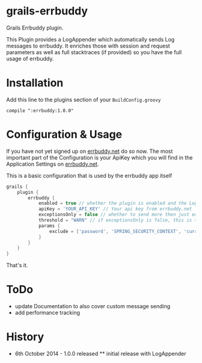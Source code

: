 grails-errbuddy
===============

Grails Errbuddy plugin.

This Plugin provides a LogAppender which automatically sends Log messages to errbuddy. 
It enriches those with session and request parameters as well as full stacktraces (if provided) so you have the full usage of errbuddy.

# Installation

Add this line to the plugins section of your `BuildConfig.groovy`

```
compile ":errbuddy:1.0.0"
```

# Configuration & Usage

If you have not yet signed up on [errbuddy.net](http://errbuddy-net) do so now. The most important part of the Configuration is your ApiKey which you will find in the Application Settings on [errbuddy.net](http://errbuddy-net).

This is a basic configuration that is used by the errbuddy app itself

```groovy
grails {
    plugin {
        errbuddy {
            enabled = true // whether the plugin is enabled and the LogAppender is registered with the root logger
            apiKey = 'YOUR_API_KEY' // Your api key from errbuddy.net
            exceptionsOnly = false // whether to send more then just exceptions
            threshold = "WARN" // if exceptionsOnly is false, this is the threshold 
            params {
                exclude = ['password', 'SPRING_SECURITY_CONTEXT', 'currentApplication', 'applications'] // which parameters to be excluded from sending
            }
        }
    }
}
```

That's it.


# ToDo
* update Documentation to also cover custom message sending
* add performance tracking


# History
* 6th October 2014 - 1.0.0 released
** initial release with LogAppender
